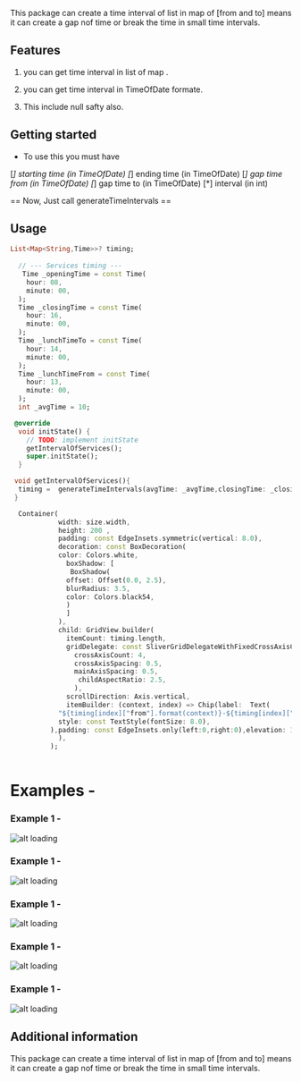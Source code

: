 <!--
This README describes the package. If you publish this package to pub.dev,
this README's contents appear on the landing page for your package.

For information about how to write a good package README, see the guide for
[writing package pages](https://dart.dev/guides/libraries/writing-package-pages).

For general information about developing packages, see the Dart guide for
[creating packages](https://dart.dev/guides/libraries/create-library-packages)
and the Flutter guide for
[developing packages and plugins](https://flutter.dev/developing-packages).
-->

This package can create a time interval of list in map of [from and to]
means it can create a gap nof time or break the time in small time intervals.  

## Features

1. you can get time interval in list of map .

2. you can get time interval in TimeOfDate formate.

3. This include null safty also.


## Getting started

 - To use this you must have 
 
 [*] starting time (in TimeOfDate)
 [*] ending time (in TimeOfDate)
 [*] gap time from (in TimeOfDate)
 [*] gap time to (in TimeOfDate)
 [*] interval (in int)

== Now, Just call generateTimeIntervals ==

## Usage

```dart
List<Map<String,Time>>? timing;
 
  // --- Services timing ---
   Time _openingTime = const Time(
    hour: 08,
    minute: 00,
  );
  Time _closingTime = const Time(
    hour: 16,
    minute: 00,
  );
  Time _lunchTimeTo = const Time(
    hour: 14,
    minute: 00,
  );
  Time _lunchTimeFrom = const Time(
    hour: 13,
    minute: 00,
  );
  int _avgTime = 10;

 @override
  void initState() {
    // TODO: implement initState
    getIntervalOfServices();
    super.initState();
  }

 void getIntervalOfServices(){
  timing =  generateTimeIntervals(avgTime: _avgTime,closingTime: _closingTime,openingTime: _openingTime,lunchTimeFrom: _lunchTimeFrom,lunchTimeTo: _lunchTimeTo ); 
 }

  Container(
            width: size.width,
            height: 200 ,
            padding: const EdgeInsets.symmetric(vertical: 8.0),
            decoration: const BoxDecoration(
            color: Colors.white,
              boxShadow: [
               BoxShadow(
              offset: Offset(0.0, 2.5),
              blurRadius: 3.5,
              color: Colors.black54,
              )
              ]
            ),
            child: GridView.builder(
              itemCount: timing.length,
              gridDelegate: const SliverGridDelegateWithFixedCrossAxisCount(
                crossAxisCount: 4,
                crossAxisSpacing: 0.5,
                mainAxisSpacing: 0.5,
                 childAspectRatio: 2.5,
                ),
              scrollDirection: Axis.vertical,
              itemBuilder: (context, index) => Chip(label:  Text(
            "${timing[index]["from"].format(context)}-${timing[index]["to"].format(context)}",
            style: const TextStyle(fontSize: 8.0),
          ),padding: const EdgeInsets.only(left:0,right:0),elevation: 1.5,backgroundColor: const Color.fromARGB(133, 237, 236, 236), ),
            ),
          );
 
```
# Examples -

### Example 1 -
![alt loading](image1.png)

### Example 1 -
![alt loading](image2.png)

### Example 1 -
![alt loading](image3.png)

### Example 1 -
![alt loading](image4.png)

### Example 1 -
![alt loading](image5.png)

## Additional information

This package can create a time interval of list in map of [from and to]
means it can create a gap nof time or break the time in small time intervals.

